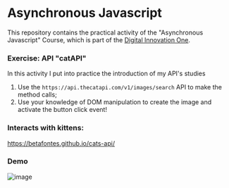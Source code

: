 # Asynchronous Javascript

This repository contains the practical activity of the "Asynchronous Javascript" Course, which is part of the [Digital Innovation One](https://digitalinnovation.one/).

### Exercise: API "catAPI"

In this activity I put into practice the introduction of my API's studies

1. Use the `https://api.thecatapi.com/v1/images/search` API to make the method calls;
2. Use your knowledge of DOM manipulation to create the image and activate the button click event!

### Interacts with kittens:
https://betafontes.github.io/cats-api/

### Demo
![image](https://user-images.githubusercontent.com/70981960/162594674-9c5b7af6-a1f8-4dc2-878e-e13cee11ea9e.png)



